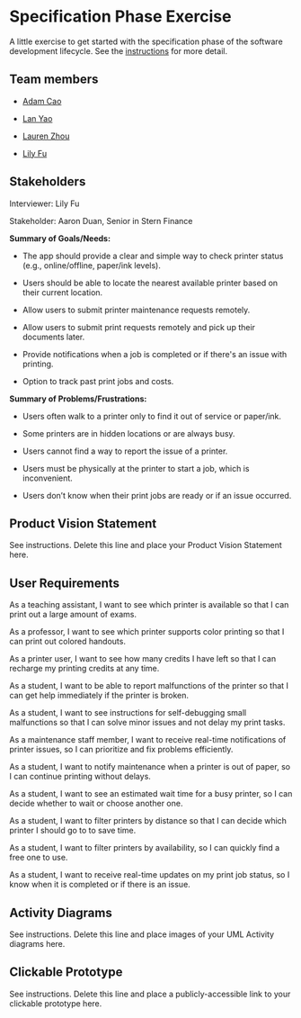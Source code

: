 # Specification Phase Exercise

A little exercise to get started with the specification phase of the software development lifecycle. See the [instructions](instructions.md) for more detail.

## Team members

- [Adam Cao](https://github.com/eth3r3aI)

- [Lan Yao](https://github.com/ziiiimu)

- [Lauren Zhou](https://github.com/laurenlz)

- [Lily Fu](https://github.com/fulily0325)

## Stakeholders

Interviewer: Lily Fu

Stakeholder: Aaron Duan, Senior in Stern Finance

**Summary of Goals/Needs:**

- The app should provide a clear and simple way to check printer status (e.g., online/offline, paper/ink levels).

- Users should be able to locate the nearest available printer based on their current location.

- Allow users to submit printer maintenance requests remotely.

- Allow users to submit print requests remotely and pick up their documents later.

- Provide notifications when a job is completed or if there's an issue with printing.

- Option to track past print jobs and costs.

**Summary of Problems/Frustrations:**

- Users often walk to a printer only to find it out of service or paper/ink.

- Some printers are in hidden locations or are always busy.

- Users cannot find a way to report the issue of a printer.

- Users must be physically at the printer to start a job, which is inconvenient.

- Users don’t know when their print jobs are ready or if an issue occurred.

## Product Vision Statement

See instructions. Delete this line and place your Product Vision Statement here.

## User Requirements

As a teaching assistant, I want to see which printer is available so that I can print out a large amount of exams.

As a professor, I want to see which printer supports color printing so that I can print out colored handouts.

As a printer user, I want to see how many credits I have left so that I can recharge my printing credits at any time.

As a student, I want to be able to report malfunctions of the printer so that I can get help immediately if the printer is broken.

As a student, I want to see instructions for self-debugging small malfunctions so that I can solve minor issues and not delay my print tasks.

As a maintenance staff member, I want to receive real-time notifications of printer issues, so I can prioritize and fix problems efficiently.

As a student, I want to notify maintenance when a printer is out of paper, so I can continue printing without delays.

As a student, I want to see an estimated wait time for a busy printer, so I can decide whether to wait or choose another one.

As a student, I want to filter printers by distance so that I can decide which printer I should go to to save time.

As a student, I want to filter printers by availability, so I can quickly find a free one to use.

As a student, I want to receive real-time updates on my print job status, so I know when it is completed or if there is an issue.


## Activity Diagrams

See instructions. Delete this line and place images of your UML Activity diagrams here.

## Clickable Prototype

See instructions. Delete this line and place a publicly-accessible link to your clickable prototype here.
